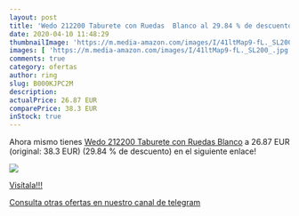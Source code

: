 ```yaml
---
layout: post
title: 'Wedo 212200 Taburete con Ruedas  Blanco al 29.84 % de descuento'
date: 2020-04-10 11:48:29
thumbnailImage: 'https://m.media-amazon.com/images/I/41ltMap9-fL._SL200_.jpg'
images: [ 'https://m.media-amazon.com/images/I/41ltMap9-fL._SL200_.jpg' ]
comments: true
category: ofertas
author: ring
slug: B000KJPC2M
description:
actualPrice: 26.87 EUR
comparePrice: 38.3 EUR
inStock: true
---
```


Ahora mismo tienes [Wedo 212200 Taburete con Ruedas  Blanco](https://www.amazon.com/dp/B000KJPC2M/?tag=redken08-20) a 26.87 EUR (original: 38.3 EUR) (29.84 %  de descuento) en el siguiente enlace!

[![](https://m.media-amazon.com/images/I/41ltMap9-fL._SL200_.jpg)](https://www.amazon.com/dp/B000KJPC2M/?tag=redken08-20)

[Visítala!!!](https://www.amazon.com/dp/B000KJPC2M/?tag=redken08-20)

[Consulta otras ofertas en nuestro canal de telegram](https://t.me/s/ofertas25)
